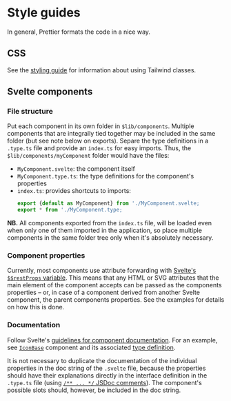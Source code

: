 # Style guides

In general, Prettier formats the code in a nice way.

## CSS

See the [styling guide](../frontend/styling.md) for information about using Tailwind classes.

## Svelte components

### File structure

Put each component in its own folder in `$lib/components`. Multiple components that are integrally tied together may be included in the same folder (but see note below on exports). Separe the type definitions in a `.type.ts` file and provide an `index.ts` for easy imports. Thus, the `$lib/components/myComponent` folder would have the files:

- `MyComponent.svelte`: the component itself
- `MyComponent.type.ts`: the type definitions for the component's properties
- `index.ts`: provides shortcuts to imports:
  ```ts
  export {default as MyComponent} from './MyComponent.svelte;
  export * from './MyComponent.type;
  ```

**NB.** All components exported from the `index.ts` file, will be loaded even when only one of them imported in the application, so place multiple components in the same folder tree only when it's absolutely necessary.

### Component properties

Currently, most components use attribute forwarding with [Svelte's `$$restProps` variable](https://svelte.dev/docs/basic-markup#attributes-and-props). This means that any HTML or SVG attributes that the main element of the component accepts can be passed as the components properties – or, in case of a component derived from another Svelte component, the parent components properties. See the examples for details on how this is done.

### Documentation

Follow Svelte's [guidelines for component documentation](https://svelte.dev/docs/faq#how-do-i-document-my-components). For an example, see [`IconBase`](../../frontend/src/lib/components/icon/base/IconBase.svelte) component and its associated [type definition](../../frontend/src/lib/components/icon/base/IconBase.type.ts).

It is not necessary to duplicate the documentation of the individual properties in the doc string of the `.svelte` file, because the properties should have their explanations directly in the interface definition in the `.type.ts` file (using [`/** ... */` JSDoc comments](https://www.typescriptlang.org/docs/handbook/jsdoc-supported-types.html)). The component's possible slots should, however, be included in the doc string.